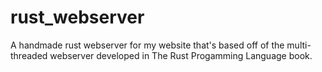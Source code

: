 # rust_webserver
A handmade rust webserver for my website that's based off of the multi-threaded webserver developed in The Rust Progamming Language book.
